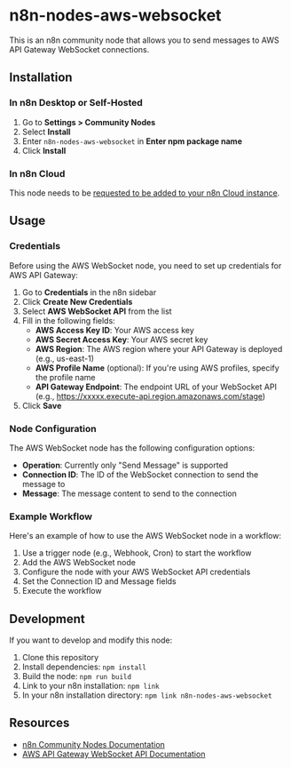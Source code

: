 # n8n-nodes-aws-websocket

This is an n8n community node that allows you to send messages to AWS API Gateway WebSocket connections.

## Installation

### In n8n Desktop or Self-Hosted

1. Go to **Settings > Community Nodes**
2. Select **Install**
3. Enter `n8n-nodes-aws-websocket` in **Enter npm package name**
4. Click **Install**

### In n8n Cloud

This node needs to be [requested to be added to your n8n Cloud instance](https://docs.n8n.io/integrations/community-nodes/installation/cloud/).

## Usage

### Credentials

Before using the AWS WebSocket node, you need to set up credentials for AWS API Gateway:

1. Go to **Credentials** in the n8n sidebar
2. Click **Create New Credentials**
3. Select **AWS WebSocket API** from the list
4. Fill in the following fields:
   - **AWS Access Key ID**: Your AWS access key
   - **AWS Secret Access Key**: Your AWS secret key
   - **AWS Region**: The AWS region where your API Gateway is deployed (e.g., us-east-1)
   - **AWS Profile Name** (optional): If you're using AWS profiles, specify the profile name
   - **API Gateway Endpoint**: The endpoint URL of your WebSocket API (e.g., https://xxxxx.execute-api.region.amazonaws.com/stage)
5. Click **Save**

### Node Configuration

The AWS WebSocket node has the following configuration options:

- **Operation**: Currently only "Send Message" is supported
- **Connection ID**: The ID of the WebSocket connection to send the message to
- **Message**: The message content to send to the connection

### Example Workflow

Here's an example of how to use the AWS WebSocket node in a workflow:

1. Use a trigger node (e.g., Webhook, Cron) to start the workflow
2. Add the AWS WebSocket node
3. Configure the node with your AWS WebSocket API credentials
4. Set the Connection ID and Message fields
5. Execute the workflow

## Development

If you want to develop and modify this node:

1. Clone this repository
2. Install dependencies: `npm install`
3. Build the node: `npm run build`
4. Link to your n8n installation: `npm link`
5. In your n8n installation directory: `npm link n8n-nodes-aws-websocket`

## Resources

- [n8n Community Nodes Documentation](https://docs.n8n.io/integrations/community-nodes/)
- [AWS API Gateway WebSocket API Documentation](https://docs.aws.amazon.com/apigateway/latest/developerguide/apigateway-websocket-api.html)
